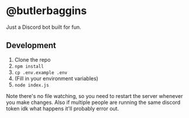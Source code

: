 # @butlerbaggins

Just a Discord bot built for fun.

## Development

1. Clone the repo
2. `npm install`
3. `cp .env.example .env`
4. (Fill in your environment variables)
5. `node index.js`

Note there's no file watching, so you need to restart the server whenever you make changes. Also if multiple people are running the same discord token idk what happens it'll probably error out.
